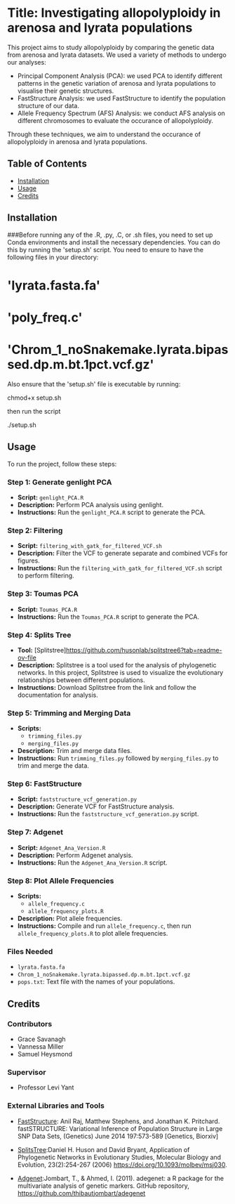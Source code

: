 






# Title: Investigating allopolyploidy in arenosa and lyrata populations

This project aims to study allopolyploidy by comparing the genetic data from arenosa and lyrata datasets. We used a variety of methods to undergo our analyses:

- Principal Component Analysis (PCA): we used PCA to identify different patterns in the genetic variation of arenosa and lyrata populations to visualise their genetic structures.
- FastStructure Analysis: we used FastStructure to identify the population structure of our data.
- Allele Frequency Spectrum (AFS) Analysis: we conduct AFS analysis on different chromosomes to evaluate the occurance of allopolyploidy.

Through these techniques, we aim to understand the occurance of allopolyploidy in arenosa and lyrata populations.

## Table of Contents

- [Installation](#installation)
- [Usage](#usage)
- [Credits](#credits)



## Installation 


###Before running any of the .R, .py, .C, or .sh files, you need to set up Conda environments and install the necessary dependencies. You can do this by running the 'setup.sh' script. You need to ensure to have the following files in your directory:

# 'lyrata.fasta.fa'
# 'poly_freq.c'
# 'Chrom_1_noSnakemake.lyrata.bipassed.dp.m.bt.1pct.vcf.gz'


Also ensure that the 'setup.sh' file is executable by running:

chmod+x setup.sh

then run the script

./setup.sh




## Usage

To run the project, follow these steps:

### Step 1: Generate genlight PCA

- **Script:** `genlight_PCA.R`
- **Description:** Perform PCA analysis using genlight.
- **Instructions:** Run the `genlight_PCA.R` script to generate the PCA.

### Step 2: Filtering

- **Script:** `filtering_with_gatk_for_filtered_VCF.sh`
- **Description:** Filter the VCF to generate separate and combined VCFs for figures.
- **Instructions:** Run the `filtering_with_gatk_for_filtered_VCF.sh` script to perform filtering.

### Step 3: Toumas PCA

- **Script:** `Toumas_PCA.R`
- **Instructions:** Run the `Toumas_PCA.R` script to generate the PCA.



### Step 4: Splits Tree

- **Tool:** [Splitstree]https://github.com/husonlab/splitstree6?tab=readme-ov-file
- **Description:** Splitstree is a tool used for the analysis of phylogenetic networks. In this project, Splitstree is used to visualize the evolutionary relationships between different populations.
- **Instructions:** Download Splitstree from the link and follow the documentation for analysis.

### Step 5: Trimming and Merging Data

- **Scripts:**
  - `trimming_files.py`
  - `merging_files.py`
- **Description:** Trim and merge data files.
- **Instructions:** Run `trimming_files.py` followed by `merging_files.py` to trim and merge the data.

### Step 6: FastStructure

- **Script:** `faststructure_vcf_generation.py`
- **Description:** Generate VCF for FastStructure analysis.
- **Instructions:** Run the `faststructure_vcf_generation.py` script.


### Step 7: Adgenet

- **Script:** `Adgenet_Ana_Version.R`
- **Description:** Perform Adgenet analysis.
- **Instructions:** Run the `Adgenet_Ana_Version.R` script.

### Step 8: Plot Allele Frequencies

- **Scripts:**
  - `allele_frequency.c`
  - `allele_frequency_plots.R`
- **Description:** Plot allele frequencies.
- **Instructions:** Compile and run `allele_frequency.c`, then run `allele_frequency_plots.R` to plot allele frequencies.

### Files Needed

- `lyrata.fasta.fa`
- `Chrom_1_noSnakemake.lyrata.bipassed.dp.m.bt.1pct.vcf.gz`
- `pops.txt`: Text file with the names of your populations.



## Credits

### Contributors
- Grace Savanagh
- Vannessa Miller
- Samuel Heysmond

### Supervisor
- Professor Levi Yant

### External Libraries and Tools
- [FastStructure](https://github.com/rajanil/fastStructure): Anil Raj, Matthew Stephens, and Jonathan K. Pritchard. fastSTRUCTURE: Variational Inference of Population Structure in Large SNP Data Sets, (Genetics) June 2014 197:573-589 [Genetics, Biorxiv]

- [SplitsTree](https://github.com/husonlab/splitstree6?tab=readme-ov-file):Daniel H. Huson and David Bryant, Application of Phylogenetic Networks in Evolutionary Studies, Molecular Biology and Evolution, 23(2):254-267 (2006) https://doi.org/10.1093/molbev/msj030.

- [Adgenet](https://github.com/thibautjombart/adegenet):Jombart, T., & Ahmed, I. (2011). adegenet: a R package for the multivariate analysis of genetic markers. GitHub repository, https://github.com/thibautjombart/adegenet


